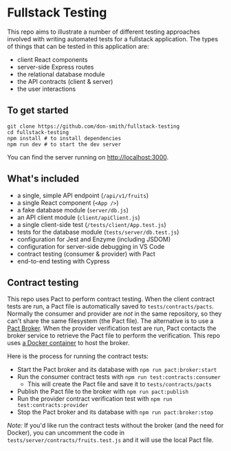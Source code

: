 # Fullstack Testing

This repo aims to illustrate a number of different testing approaches involved with writing automated tests for a fullstack application. The types of things that can be tested in this application are:

* client React components
* server-side Express routes
* the relational database module
* the API contracts (client & server)
* the user interactions


## To get started

```
git clone https://github.com/don-smith/fullstack-testing
cd fullstack-testing
npm install # to install dependencies
npm run dev # to start the dev server
```

You can find the server running on [http://localhost:3000](http://localhost:3000).


## What's included

* a single, simple API endpoint (`/api/v1/fruits`)
* a single React component (`<App />`)
* a fake database module (`server/db.js`)
* an API client module (`client/apiClient.js`)
* a single client-side test (`/tests/client/App.test.js`)
* tests for the database module (`tests/server/db.test.js`)
* configuration for Jest and Enzyme (including JSDOM)
* configuration for server-side debugging in VS Code
* contract testing (consumer & provider) with Pact
* end-to-end testing with Cypress


## Contract testing

This repo uses Pact to perform contract testing. When the client contract tests are run, a Pact file is automatically saved to `tests/contracts/pacts`. Normally the consumer and provider are _not_ in the same repository, so they can't share the same filesystem (the Pact file). The alternative is to use a [Pact Broker](https://github.com/pact-foundation/pact_broker). When the provider verification test are run, Pact contacts the broker service to retrieve the Pact file to perform the verification. This repo uses [a Docker container](https://hub.docker.com/r/dius/pact-broker) to host the broker.

Here is the process for running the contract tests:

* Start the Pact broker and its database with `npm run pact:broker:start`
* Run the consumer contract tests with `npm run test:contracts:consumer`
  - This will create the Pact file and save it to `tests/contracts/pacts`
* Publish the Pact file to the broker with `npm run pact:publish`
* Run the provider contract verification test with `npm run test:contracts:provider`
* Stop the Pact broker and its database with `npm run pact:broker:stop`

*Note:* If you'd like run the contract tests without the broker (and the need for Docker), you can uncomment the code in `tests/server/contracts/fruits.test.js` and it will use the local Pact file.
